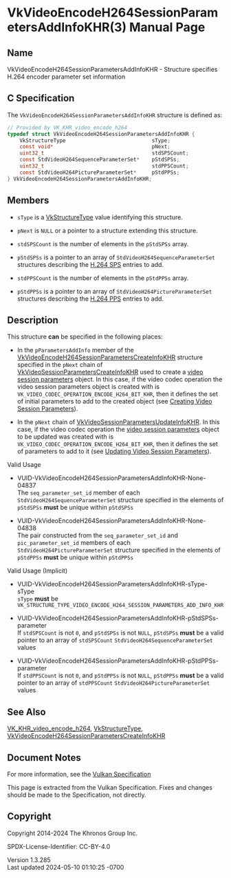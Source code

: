 # VkVideoEncodeH264SessionParametersAddInfoKHR(3) Manual Page

## Name

VkVideoEncodeH264SessionParametersAddInfoKHR - Structure specifies H.264
encoder parameter set information



## <a href="#_c_specification" class="anchor"></a>C Specification

The `VkVideoEncodeH264SessionParametersAddInfoKHR` structure is defined
as:

``` c
// Provided by VK_KHR_video_encode_h264
typedef struct VkVideoEncodeH264SessionParametersAddInfoKHR {
    VkStructureType                            sType;
    const void*                                pNext;
    uint32_t                                   stdSPSCount;
    const StdVideoH264SequenceParameterSet*    pStdSPSs;
    uint32_t                                   stdPPSCount;
    const StdVideoH264PictureParameterSet*     pStdPPSs;
} VkVideoEncodeH264SessionParametersAddInfoKHR;
```

## <a href="#_members" class="anchor"></a>Members

- `sType` is a [VkStructureType](https://registry.khronos.org/vulkan/specs/1.3-extensions/man/html/VkStructureType.html) value identifying
  this structure.

- `pNext` is `NULL` or a pointer to a structure extending this
  structure.

- `stdSPSCount` is the number of elements in the `pStdSPSs` array.

- `pStdSPSs` is a pointer to an array of
  `StdVideoH264SequenceParameterSet` structures describing the <a
  href="https://registry.khronos.org/vulkan/specs/1.3-extensions/html/vkspec.html#encode-h264-sps"
  target="_blank" rel="noopener">H.264 SPS</a> entries to add.

- `stdPPSCount` is the number of elements in the `pStdPPSs` array.

- `pStdPPSs` is a pointer to an array of
  `StdVideoH264PictureParameterSet` structures describing the <a
  href="https://registry.khronos.org/vulkan/specs/1.3-extensions/html/vkspec.html#encode-h264-pps"
  target="_blank" rel="noopener">H.264 PPS</a> entries to add.

## <a href="#_description" class="anchor"></a>Description

This structure **can** be specified in the following places:

- In the `pParametersAddInfo` member of the
  [VkVideoEncodeH264SessionParametersCreateInfoKHR](https://registry.khronos.org/vulkan/specs/1.3-extensions/man/html/VkVideoEncodeH264SessionParametersCreateInfoKHR.html)
  structure specified in the `pNext` chain of
  [VkVideoSessionParametersCreateInfoKHR](https://registry.khronos.org/vulkan/specs/1.3-extensions/man/html/VkVideoSessionParametersCreateInfoKHR.html)
  used to create a <a
  href="https://registry.khronos.org/vulkan/specs/1.3-extensions/html/vkspec.html#video-session-parameters"
  target="_blank" rel="noopener">video session parameters</a> object. In
  this case, if the video codec operation the video session parameters
  object is created with is
  `VK_VIDEO_CODEC_OPERATION_ENCODE_H264_BIT_KHR`, then it defines the
  set of initial parameters to add to the created object (see <a
  href="https://registry.khronos.org/vulkan/specs/1.3-extensions/html/vkspec.html#creating-video-session-parameters"
  target="_blank" rel="noopener">Creating Video Session Parameters</a>).

- In the `pNext` chain of
  [VkVideoSessionParametersUpdateInfoKHR](https://registry.khronos.org/vulkan/specs/1.3-extensions/man/html/VkVideoSessionParametersUpdateInfoKHR.html).
  In this case, if the video codec operation the <a
  href="https://registry.khronos.org/vulkan/specs/1.3-extensions/html/vkspec.html#video-session-parameters"
  target="_blank" rel="noopener">video session parameters</a> object to
  be updated was created with is
  `VK_VIDEO_CODEC_OPERATION_ENCODE_H264_BIT_KHR`, then it defines the
  set of parameters to add to it (see <a
  href="https://registry.khronos.org/vulkan/specs/1.3-extensions/html/vkspec.html#video-session-parameters-update"
  target="_blank" rel="noopener">Updating Video Session Parameters</a>).

Valid Usage

- <a href="#VUID-VkVideoEncodeH264SessionParametersAddInfoKHR-None-04837"
  id="VUID-VkVideoEncodeH264SessionParametersAddInfoKHR-None-04837"></a>
  VUID-VkVideoEncodeH264SessionParametersAddInfoKHR-None-04837  
  The `seq_parameter_set_id` member of each
  `StdVideoH264SequenceParameterSet` structure specified in the elements
  of `pStdSPSs` **must** be unique within `pStdSPSs`

- <a href="#VUID-VkVideoEncodeH264SessionParametersAddInfoKHR-None-04838"
  id="VUID-VkVideoEncodeH264SessionParametersAddInfoKHR-None-04838"></a>
  VUID-VkVideoEncodeH264SessionParametersAddInfoKHR-None-04838  
  The pair constructed from the `seq_parameter_set_id` and
  `pic_parameter_set_id` members of each
  `StdVideoH264PictureParameterSet` structure specified in the elements
  of `pStdPPSs` **must** be unique within `pStdPPSs`

Valid Usage (Implicit)

- <a href="#VUID-VkVideoEncodeH264SessionParametersAddInfoKHR-sType-sType"
  id="VUID-VkVideoEncodeH264SessionParametersAddInfoKHR-sType-sType"></a>
  VUID-VkVideoEncodeH264SessionParametersAddInfoKHR-sType-sType  
  `sType` **must** be
  `VK_STRUCTURE_TYPE_VIDEO_ENCODE_H264_SESSION_PARAMETERS_ADD_INFO_KHR`

- <a
  href="#VUID-VkVideoEncodeH264SessionParametersAddInfoKHR-pStdSPSs-parameter"
  id="VUID-VkVideoEncodeH264SessionParametersAddInfoKHR-pStdSPSs-parameter"></a>
  VUID-VkVideoEncodeH264SessionParametersAddInfoKHR-pStdSPSs-parameter  
  If `stdSPSCount` is not `0`, and `pStdSPSs` is not `NULL`, `pStdSPSs`
  **must** be a valid pointer to an array of `stdSPSCount`
  `StdVideoH264SequenceParameterSet` values

- <a
  href="#VUID-VkVideoEncodeH264SessionParametersAddInfoKHR-pStdPPSs-parameter"
  id="VUID-VkVideoEncodeH264SessionParametersAddInfoKHR-pStdPPSs-parameter"></a>
  VUID-VkVideoEncodeH264SessionParametersAddInfoKHR-pStdPPSs-parameter  
  If `stdPPSCount` is not `0`, and `pStdPPSs` is not `NULL`, `pStdPPSs`
  **must** be a valid pointer to an array of `stdPPSCount`
  `StdVideoH264PictureParameterSet` values

## <a href="#_see_also" class="anchor"></a>See Also

[VK_KHR_video_encode_h264](https://registry.khronos.org/vulkan/specs/1.3-extensions/man/html/VK_KHR_video_encode_h264.html),
[VkStructureType](https://registry.khronos.org/vulkan/specs/1.3-extensions/man/html/VkStructureType.html),
[VkVideoEncodeH264SessionParametersCreateInfoKHR](https://registry.khronos.org/vulkan/specs/1.3-extensions/man/html/VkVideoEncodeH264SessionParametersCreateInfoKHR.html)

## <a href="#_document_notes" class="anchor"></a>Document Notes

For more information, see the <a
href="https://registry.khronos.org/vulkan/specs/1.3-extensions/html/vkspec.html#VkVideoEncodeH264SessionParametersAddInfoKHR"
target="_blank" rel="noopener">Vulkan Specification</a>

This page is extracted from the Vulkan Specification. Fixes and changes
should be made to the Specification, not directly.

## <a href="#_copyright" class="anchor"></a>Copyright

Copyright 2014-2024 The Khronos Group Inc.

SPDX-License-Identifier: CC-BY-4.0

Version 1.3.285  
Last updated 2024-05-10 01:10:25 -0700

